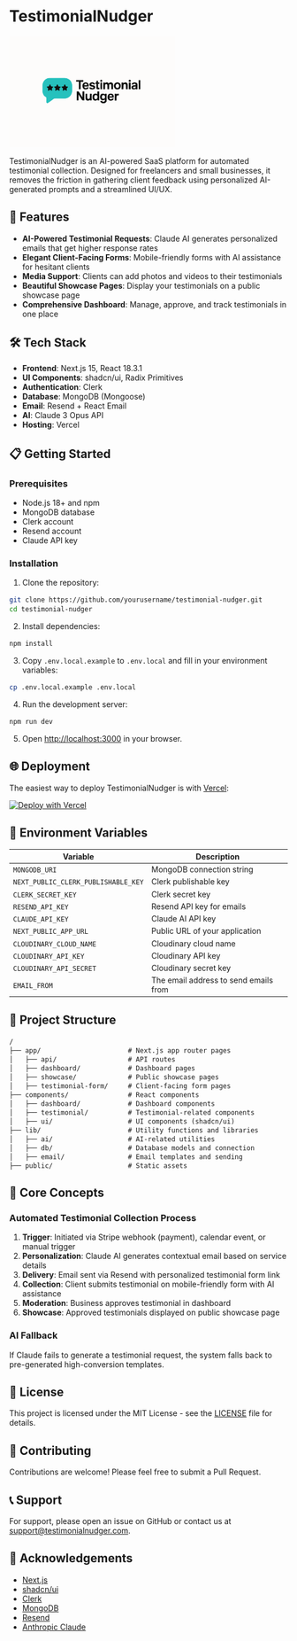 # TestimonialNudger

<img src="public/TestiomonialNudgerLogo.svg" alt="TestimonialNudger Logo" width="300" />

TestimonialNudger is an AI-powered SaaS platform for automated testimonial collection. Designed for freelancers and small businesses, it removes the friction in gathering client feedback using personalized AI-generated prompts and a streamlined UI/UX.

## 🚀 Features

- **AI-Powered Testimonial Requests**: Claude AI generates personalized emails that get higher response rates
- **Elegant Client-Facing Forms**: Mobile-friendly forms with AI assistance for hesitant clients
- **Media Support**: Clients can add photos and videos to their testimonials
- **Beautiful Showcase Pages**: Display your testimonials on a public showcase page
- **Comprehensive Dashboard**: Manage, approve, and track testimonials in one place

## 🛠️ Tech Stack

- **Frontend**: Next.js 15, React 18.3.1
- **UI Components**: shadcn/ui, Radix Primitives
- **Authentication**: Clerk
- **Database**: MongoDB (Mongoose)
- **Email**: Resend + React Email
- **AI**: Claude 3 Opus API
- **Hosting**: Vercel

## 📋 Getting Started

### Prerequisites

- Node.js 18+ and npm
- MongoDB database
- Clerk account
- Resend account
- Claude API key

### Installation

1. Clone the repository:
```bash
git clone https://github.com/yourusername/testimonial-nudger.git
cd testimonial-nudger
```

2. Install dependencies:
```bash
npm install
```

3. Copy `.env.local.example` to `.env.local` and fill in your environment variables:
```bash
cp .env.local.example .env.local
```

4. Run the development server:
```bash
npm run dev
```

5. Open [http://localhost:3000](http://localhost:3000) in your browser.

## 🌐 Deployment

The easiest way to deploy TestimonialNudger is with [Vercel](https://vercel.com):

[![Deploy with Vercel](https://vercel.com/button)](https://vercel.com/new/clone?repository-url=https%3A%2F%2Fgithub.com%2Fyourusername%2Ftestimonial-nudger)

## 📝 Environment Variables

| Variable | Description |
|----------|-------------|
| `MONGODB_URI` | MongoDB connection string |
| `NEXT_PUBLIC_CLERK_PUBLISHABLE_KEY` | Clerk publishable key |
| `CLERK_SECRET_KEY` | Clerk secret key |
| `RESEND_API_KEY` | Resend API key for emails |
| `CLAUDE_API_KEY` | Claude AI API key |
| `NEXT_PUBLIC_APP_URL` | Public URL of your application |
| `CLOUDINARY_CLOUD_NAME` | Cloudinary cloud name |
| `CLOUDINARY_API_KEY` | Cloudinary API key |
| `CLOUDINARY_API_SECRET` | Cloudinary secret key |
| `EMAIL_FROM` | The email address to send emails from |

## 📁 Project Structure

```
/
├── app/                      # Next.js app router pages
│   ├── api/                  # API routes
│   ├── dashboard/            # Dashboard pages
│   ├── showcase/             # Public showcase pages
│   ├── testimonial-form/     # Client-facing form pages
├── components/               # React components
│   ├── dashboard/            # Dashboard components
│   ├── testimonial/          # Testimonial-related components
│   ├── ui/                   # UI components (shadcn/ui)
├── lib/                      # Utility functions and libraries
│   ├── ai/                   # AI-related utilities
│   ├── db/                   # Database models and connection
│   ├── email/                # Email templates and sending
├── public/                   # Static assets
```

## 🧩 Core Concepts

### Automated Testimonial Collection Process

1. **Trigger**: Initiated via Stripe webhook (payment), calendar event, or manual trigger
2. **Personalization**: Claude AI generates contextual email based on service details
3. **Delivery**: Email sent via Resend with personalized testimonial form link
4. **Collection**: Client submits testimonial on mobile-friendly form with AI assistance
5. **Moderation**: Business approves testimonial in dashboard
6. **Showcase**: Approved testimonials displayed on public showcase page

### AI Fallback

If Claude fails to generate a testimonial request, the system falls back to pre-generated high-conversion templates.

## 📄 License

This project is licensed under the MIT License - see the [LICENSE](LICENSE) file for details.

## 👥 Contributing

Contributions are welcome! Please feel free to submit a Pull Request.

## 📞 Support

For support, please open an issue on GitHub or contact us at support@testimonialnudger.com.

## 🙏 Acknowledgements

- [Next.js](https://nextjs.org/)
- [shadcn/ui](https://ui.shadcn.com/)
- [Clerk](https://clerk.dev/)
- [MongoDB](https://www.mongodb.com/)
- [Resend](https://resend.io/)
- [Anthropic Claude](https://www.anthropic.com/)
